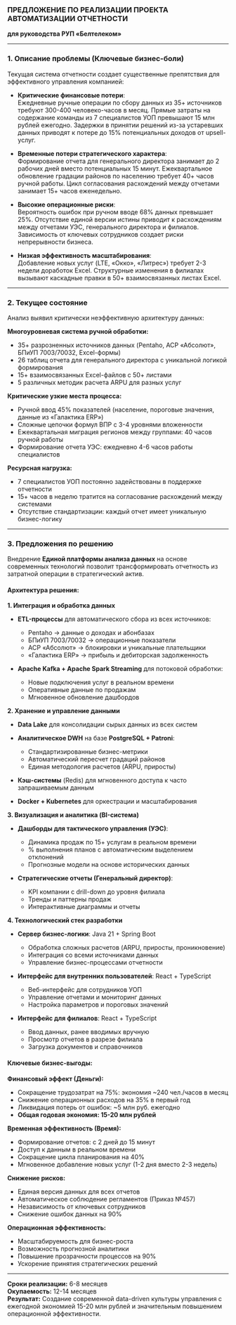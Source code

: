 
### **ПРЕДЛОЖЕНИЕ ПО РЕАЛИЗАЦИИ ПРОЕКТА АВТОМАТИЗАЦИИ ОТЧЕТНОСТИ**  
**для руководства РУП «Белтелеком»**

---

### **1. Описание проблемы (Ключевые бизнес-боли)**

Текущая система отчетности создает существенные препятствия для эффективного управления компанией:

- **Критические финансовые потери**:  
  Ежедневные ручные операции по сбору данных из 35+ источников требуют 300-400 человеко-часов в месяц. Прямые затраты на содержание команды из 7 специалистов УОП превышают 15 млн рублей ежегодно. Задержки в принятии решений из-за устаревших данных приводят к потере до 15% потенциальных доходов от upsell-услуг.

- **Временные потери стратегического характера**:  
  Формирование отчета для генерального директора занимает до 2 рабочих дней вместо потенциальных 15 минут. Ежеквартальное обновление градации районов по населению требует 40+ часов ручной работы. Цикл согласования расхождений между отчетами занимает 15+ часов еженедельно.

- **Высокие операционные риски**:  
  Вероятность ошибок при ручном вводе 68% данных превышает 25%. Отсутствие единой версии истины приводит к расхождениям между отчетами УЭС, генерального директора и филиалов. Зависимость от ключевых сотрудников создает риски непрерывности бизнеса.

- **Низкая эффективность масштабирования**:  
  Добавление новых услуг (LTE, «Окко», «Литрес») требует 2-3 недели доработок Excel. Структурные изменения в филиалах вызывают каскадные правки в 50+ взаимосвязанных листах Excel.

---

### **2. Текущее состояние**

Анализ выявил критически неэффективную архитектуру данных:

**Многоуровневая система ручной обработки:**
- 35+ разрозненных источников данных (Pentaho, АСР «Абсолют», БПиУП 7003/70032, Excel-формы)
- 26 таблиц отчета для генерального директора с уникальной логикой формирования
- 15+ взаимосвязанных Excel-файлов с 50+ листами
- 5 различных методик расчета ARPU для разных услуг

**Критические узкие места процесса:**
- Ручной ввод 45% показателей (население, пороговые значения, данные из «Галактика ERP»)
- Сложные цепочки формул ВПР с 3-4 уровнями вложенности
- Ежеквартальная миграция регионов между группами: 40 часов ручной работы
- Формирование отчета УЭС: ежедневно 4-6 часов работы специалистов

**Ресурсная нагрузка:**
- 7 специалистов УОП постоянно задействованы в поддержке отчетности
- 15+ часов в неделю тратится на согласование расхождений между системами
- Отсутствие стандартизации: каждый отчет имеет уникальную бизнес-логику

---

### **3. Предложения по решению**

Внедрение **Единой платформы анализа данных** на основе современных технологий позволит трансформировать отчетность из затратной операции в стратегический актив.

#### **Архитектура решения:**

**1. Интеграция и обработка данных**
- **ETL-процессы** для автоматического сбора из всех источников:
  - Pentaho → данные о доходах и абонбазах
  - БПиУП 7003/70032 → операционные показатели
  - АСР «Абсолют» → блокировки и уникальные плательщики
  - «Галактика ERP» → прибыль и дебиторская задолженность
  
- **Apache Kafka + Apache Spark Streaming** для потоковой обработки:
  - Новые подключения услуг в реальном времени
  - Оперативные данные по продажам
  - Мгновенное обновление дашбордов

**2. Хранение и управление данными**
- **Data Lake** для консолидации сырых данных из всех систем
- **Аналитическое DWH** на базе **PostgreSQL + Patroni**:
  - Стандартизированные бизнес-метрики
  - Автоматический пересчет градаций районов
  - Единая методология расчетов (ARPU, приросты)

- **Кэш-системы** (Redis) для мгновенного доступа к часто запрашиваемым данным
- **Docker + Kubernetes** для оркестрации и масштабирования

**3. Визуализация и аналитика (BI-система)**
- **Дашборды для тактического управления (УЭС)**:
  - Динамика продаж по 15+ услугам в реальном времени
  - % выполнения планов с автоматическим выделением отклонений
  - Прогнозные модели на основе исторических данных

- **Стратегические отчеты (Генеральный директор)**:
  - KPI компании с drill-down до уровня филиала
  - Тренды и паттерны продаж
  - Интерактивные диаграммы и отчеты

**4. Технологический стек разработки**

- **Сервер бизнес-логики**: Java 21 + Spring Boot
  - Обработка сложных расчетов (ARPU, приросты, проникновение)
  - Интеграция со всеми источниками данных
  - Управление бизнес-процессами отчетности

- **Интерфейс для внутренних пользователей**: React + TypeScript
  - Веб-интерфейс для сотрудников УОП
  - Управление отчетами и мониторинг данных
  - Настройка параметров и пороговых значений

- **Интерфейс для филиалов**: React + TypeScript  
  - Ввод данных, ранее вводимых вручную
  - Просмотр отчетов в разрезе филиала
  - Загрузка документов и справочников

#### **Ключевые бизнес-выгоды:**

**Финансовый эффект (Деньги):**
- Сокращение трудозатрат на 75%: экономия ~240 чел./часов в месяц
- Снижение операционных расходов на 35% в первый год
- Ликвидация потерь от ошибок: ~5 млн руб. ежегодно
- **Общая годовая экономия: 15-20 млн рублей**

**Временная эффективность (Время):**
- Формирование отчетов: с 2 дней до 15 минут
- Доступ к данным в реальном времени
- Сокращение цикла планирования на 40%
- Мгновенное добавление новых услуг (1-2 дня вместо 2-3 недель)

**Снижение рисков:**
- Единая версия данных для всех отчетов
- Автоматическое соблюдение регламентов (Приказ №457)
- Независимость от ключевых сотрудников
- Снижение ошибок данных на 90%

**Операционная эффективность:**
- Масштабируемость для бизнес-роста
- Возможность прогнозной аналитики
- Повышение прозрачности процессов на 90%
- Ускорение принятия стратегических решений

---

**Сроки реализации:** 6-8 месяцев  
**Окупаемость:** 12-14 месяцев  
**Результат:** Создание современной data-driven культуры управления с ежегодной экономией 15-20 млн рублей и значительным повышением операционной эффективности.
<!--stackedit_data:
eyJoaXN0b3J5IjpbMzI1MzI1NTAzLDczMDk5ODExNl19
-->